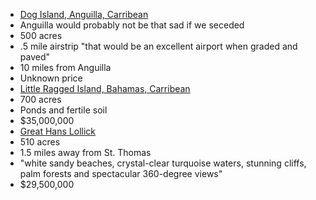  - [Dog Island, Anguilla, Carribean](http://www.privateislandsonline.com/islands/dogislandanguilla)
  - Anguilla would probably not be that sad if we seceded
  - 500 acres
  - .5 mile airstrip "that would be an excellent airport when graded and paved"
  - 10 miles from Anguilla
  - Unknown price
 - [Little Ragged Island, Bahamas, Carribean](http://www.privateislandsonline.com/islands/little-ragged-island)
  - 700 acres
  - Ponds and fertile soil
  - $35,000,000
 - [Great Hans Lollick](http://www.privateislandsonline.com/islands/great-hans-lollik)
  - 510 acres
  - 1.5 miles away from St. Thomas
  - "white sandy beaches, crystal-clear turquoise waters, stunning cliffs, palm forests and spectacular 360-degree views"
  - $29,500,000
